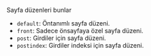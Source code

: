 Sayfa düzenleri bunlar

- `default`: Öntanımlı sayfa düzeni.
- `front`: Sadece önsayfaya özel sayfa düzeni.
- `post`: Girdiler için sayfa düzeni.
- `postindex`: Girdiler indeksi için sayfa düzeni.
